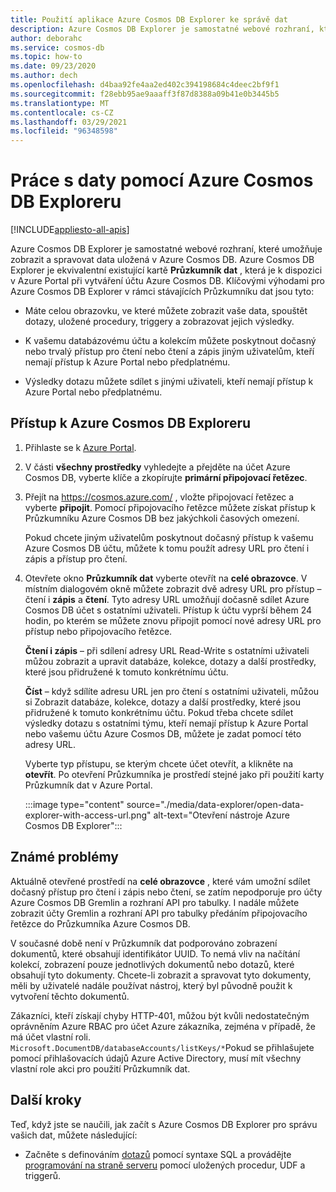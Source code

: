 ```yaml
---
title: Použití aplikace Azure Cosmos DB Explorer ke správě dat
description: Azure Cosmos DB Explorer je samostatné webové rozhraní, které umožňuje zobrazit a spravovat data uložená v Azure Cosmos DB.
author: deborahc
ms.service: cosmos-db
ms.topic: how-to
ms.date: 09/23/2020
ms.author: dech
ms.openlocfilehash: d4baa92fe4aa2ed402c394198684c4deec2bf9f1
ms.sourcegitcommit: f28ebb95ae9aaaff3f87d8388a09b41e0b3445b5
ms.translationtype: MT
ms.contentlocale: cs-CZ
ms.lasthandoff: 03/29/2021
ms.locfileid: "96348598"
---
```

# <a name="work-with-data-using-azure-cosmos-db-explorer"></a>Práce s daty pomocí Azure Cosmos DB Exploreru 
[!INCLUDE[appliesto-all-apis](includes/appliesto-all-apis.md)]

Azure Cosmos DB Explorer je samostatné webové rozhraní, které umožňuje zobrazit a spravovat data uložená v Azure Cosmos DB. Azure Cosmos DB Explorer je ekvivalentní existující kartě **Průzkumník dat** , která je k dispozici v Azure Portal při vytváření účtu Azure Cosmos DB. Klíčovými výhodami pro Azure Cosmos DB Explorer v rámci stávajících Průzkumníku dat jsou tyto:

* Máte celou obrazovku, ve které můžete zobrazit vaše data, spouštět dotazy, uložené procedury, triggery a zobrazovat jejich výsledky.  

* K vašemu databázovému účtu a kolekcím můžete poskytnout dočasný nebo trvalý přístup pro čtení nebo čtení a zápis jiným uživatelům, kteří nemají přístup k Azure Portal nebo předplatnému.  

* Výsledky dotazu můžete sdílet s jinými uživateli, kteří nemají přístup k Azure Portal nebo předplatnému.  

## <a name="access-azure-cosmos-db-explorer"></a>Přístup k Azure Cosmos DB Exploreru

1. Přihlaste se k [Azure Portal](https://portal.azure.com/). 

2. V části **všechny prostředky** vyhledejte a přejděte na účet Azure Cosmos DB, vyberte klíče a zkopírujte **primární připojovací řetězec**.  

3. Přejít na https://cosmos.azure.com/ , vložte připojovací řetězec a vyberte **připojit**. Pomocí připojovacího řetězce můžete získat přístup k Průzkumníku Azure Cosmos DB bez jakýchkoli časových omezení.  

   Pokud chcete jiným uživatelům poskytnout dočasný přístup k vašemu Azure Cosmos DB účtu, můžete k tomu použít adresy URL pro čtení i zápis a přístup pro čtení. 

4. Otevřete okno **Průzkumník dat** vyberte otevřít na **celé obrazovce**. V místním dialogovém okně můžete zobrazit dvě adresy URL pro přístup – čtení i **zápis** a **čtení**. Tyto adresy URL umožňují dočasně sdílet Azure Cosmos DB účet s ostatními uživateli. Přístup k účtu vyprší během 24 hodin, po kterém se můžete znovu připojit pomocí nové adresy URL pro přístup nebo připojovacího řetězce. 

   **Čtení i zápis** – při sdílení adresy URL Read-Write s ostatními uživateli můžou zobrazit a upravit databáze, kolekce, dotazy a další prostředky, které jsou přidružené k tomuto konkrétnímu účtu.

   **Číst** – když sdílíte adresu URL jen pro čtení s ostatními uživateli, můžou si Zobrazit databáze, kolekce, dotazy a další prostředky, které jsou přidružené k tomuto konkrétnímu účtu. Pokud třeba chcete sdílet výsledky dotazu s ostatními týmu, kteří nemají přístup k Azure Portal nebo vašemu účtu Azure Cosmos DB, můžete je zadat pomocí této adresy URL.

   Vyberte typ přístupu, se kterým chcete účet otevřít, a klikněte na **otevřít**. Po otevření Průzkumníka je prostředí stejné jako při použití karty Průzkumník dat v Azure Portal.

   :::image type="content" source="./media/data-explorer/open-data-explorer-with-access-url.png" alt-text="Otevření nástroje Azure Cosmos DB Explorer":::

## <a name="known-issues"></a>Známé problémy

Aktuálně otevřené prostředí na **celé obrazovce** , které vám umožní sdílet dočasný přístup pro čtení i zápis nebo čtení, se zatím nepodporuje pro účty Azure Cosmos DB Gremlin a rozhraní API pro tabulky. I nadále můžete zobrazit účty Gremlin a rozhraní API pro tabulky předáním připojovacího řetězce do Průzkumníka Azure Cosmos DB. 

V současné době není v Průzkumník dat podporováno zobrazení dokumentů, které obsahují identifikátor UUID. To nemá vliv na načítání kolekcí, zobrazení pouze jednotlivých dokumentů nebo dotazů, které obsahují tyto dokumenty. Chcete-li zobrazit a spravovat tyto dokumenty, měli by uživatelé nadále používat nástroj, který byl původně použit k vytvoření těchto dokumentů.

Zákazníci, kteří získají chyby HTTP-401, můžou být kvůli nedostatečným oprávněním Azure RBAC pro účet Azure zákazníka, zejména v případě, že má účet vlastní roli. `Microsoft.DocumentDB/databaseAccounts/listKeys/*`Pokud se přihlašujete pomocí přihlašovacích údajů Azure Active Directory, musí mít všechny vlastní role akci pro použití Průzkumník dat.

## <a name="next-steps"></a>Další kroky

Teď, když jste se naučili, jak začít s Azure Cosmos DB Explorer pro správu vašich dat, můžete následující:

* Začněte s definováním [dotazů](./sql-query-getting-started.md) pomocí syntaxe SQL a provádějte [programování na straně serveru](stored-procedures-triggers-udfs.md) pomocí uložených procedur, UDF a triggerů.
